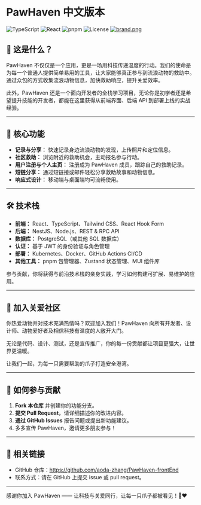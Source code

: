 # PawHaven 中文版本

![TypeScript](https://img.shields.io/badge/TypeScript-3178C6?logo=typescript&logoColor=white)
![React](https://img.shields.io/badge/React-20232a?logo=react&logoColor=61dafb)
![pnpm](https://img.shields.io/badge/Package-pnpm-F69220?logo=pnpm&logoColor=white)
![License](https://img.shields.io/github/license/aoda-zhang/fullStack-frontEnd)
[![brand.png](https://i.postimg.cc/pTjjMYt8/brand.png)](https://postimg.cc/Q9XCp7Cx)

## 🌟 这是什么？

PawHaven 不仅仅是一个应用，更是一场用科技传递温度的行动。我们的使命是为每一个普通人提供简单易用的工具，让大家能够真正参与到流浪动物的救助中。通过众包的方式收集流浪动物信息，加快救助响应，提升关爱效率。

此外，PawHaven 还是一个面向开发者的全栈学习项目，无论你是初学者还是希望提升技能的开发者，都能在这里获得从前端界面、后端 API 到部署上线的实战经验。

---

## 🚀 核心功能

- **记录与分享：** 快速记录身边流浪动物的发现，上传照片和定位信息。
- **社区救助：** 浏览附近的救助机会，主动报名参与行动。
- **用户注册与个人主页：** 注册成为 PawHaven 成员，跟踪自己的救助记录。
- **短链分享：** 通过短链接或邮件轻松分享救助故事和动物信息。
- **响应式设计：** 移动端与桌面端均可流畅使用。

---

## 🛠️ 技术栈

- **前端：** React、TypeScript、Tailwind CSS、React Hook Form
- **后端：** NestJS、Node.js、REST & RPC API
- **数据库：** PostgreSQL（或其他 SQL 数据库）
- **认证：** 基于 JWT 的身份验证与角色管理
- **部署：** Kubernetes、Docker、GitHub Actions CI/CD
- **其他工具：** pnpm 包管理器、Zustand 状态管理、MUI 组件库

参与贡献，你将获得与前沿技术栈的亲身实践，学习如何构建可扩展、易维护的应用。

---

## 🤝 加入关爱社区

你热爱动物并对技术充满热情吗？欢迎加入我们！PawHaven 向所有开发者、设计师、动物爱好者及相信科技有温度的人敞开大门。

无论是代码、设计、测试，还是宣传推广，你的每一份贡献都让项目更强大，让世界更温暖。

让我们一起，为每一只需要帮助的爪子打造安全港湾。

---

## 📩 如何参与贡献

1. **Fork 本仓库** 并创建你的功能分支。
2. **提交 Pull Request**，请详细描述你的改进内容。
3. **通过 GitHub Issues** 报告问题或提出新功能建议。
4. 多多宣传 PawHaven，邀请更多朋友参与！

---

## 🔗 相关链接

- GitHub 仓库：https://github.com/aoda-zhang/PawHaven-frontEnd
- 联系方式：请在 GitHub 上提交 issue 或 pull request。

---

感谢你加入 PawHaven —— 让科技与关爱同行，让每一只爪子都被看见！🐾❤️
